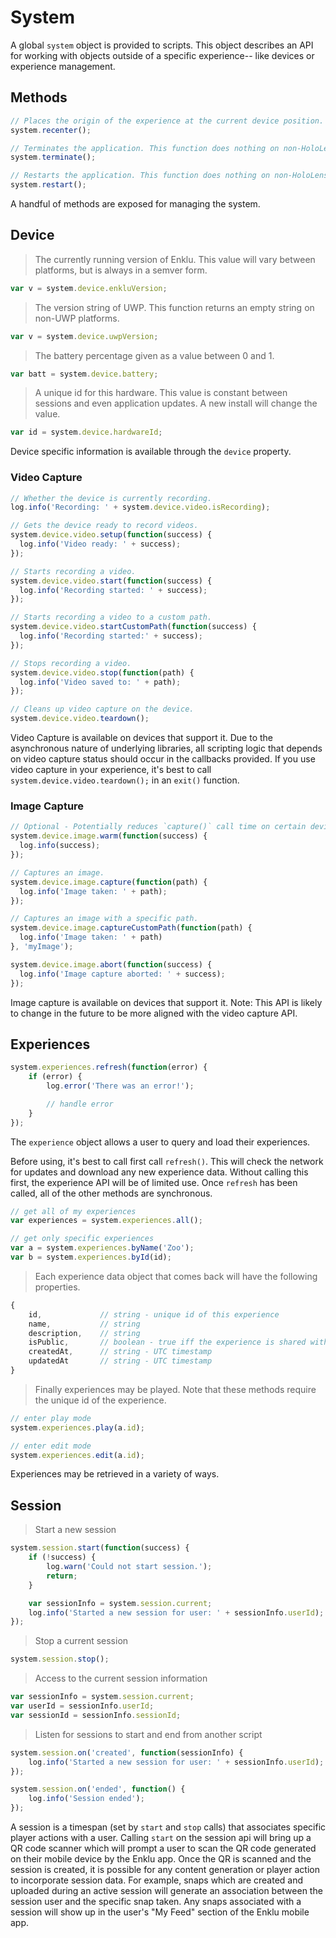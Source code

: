 # System

A global `system` object is provided to scripts. This object describes an API for working with objects outside of a specific experience-- like devices or experience management.

## Methods

```javascript
// Places the origin of the experience at the current device position.
system.recenter();

// Terminates the application. This function does nothing on non-HoloLens targets.
system.terminate();

// Restarts the application. This function does nothing on non-HoloLens targets.
system.restart();
```

A handful of methods are exposed for managing the system.

## Device

> The currently running version of Enklu. This value will vary between platforms, but is always in a semver form.

```javascript
var v = system.device.enkluVersion;
```

> The version string of UWP. This function returns an empty string on non-UWP platforms.

```javascript
var v = system.device.uwpVersion;
```

> The battery percentage given as a value between 0 and 1.

```javascript
var batt = system.device.battery;
```

> A unique id for this hardware. This value is constant between sessions and even application updates. A new install will change the value.

```javascript
var id = system.device.hardwareId;
```

Device specific information is available through the `device` property.

### Video Capture
```javascript
// Whether the device is currently recording.
log.info('Recording: ' + system.device.video.isRecording);

// Gets the device ready to record videos.
system.device.video.setup(function(success) {
  log.info('Video ready: ' + success);
});

// Starts recording a video.
system.device.video.start(function(success) {
  log.info('Recording started: ' + success);
});

// Starts recording a video to a custom path.
system.device.video.startCustomPath(function(success) {
  log.info('Recording started:' + success);
});

// Stops recording a video.
system.device.video.stop(function(path) {
  log.info('Video saved to: ' + path);
});

// Cleans up video capture on the device.
system.device.video.teardown();
```

Video Capture is available on devices that support it. Due to the asynchronous nature of underlying libraries, all scripting logic that depends on video capture status should occur in the callbacks provided. 
If you use video capture in your experience, it's best to call `system.device.video.teardown();` in an `exit()` function. 

### Image Capture
```javascript
// Optional - Potentially reduces `capture()` call time on certain devices.
system.device.image.warm(function(success) {
  log.info(success);
});

// Captures an image.
system.device.image.capture(function(path) {
  log.info('Image taken: ' + path);
});

// Captures an image with a specific path.
system.device.image.captureCustomPath(function(path) {
  log.info('Image taken: ' + path)
}, 'myImage');

system.device.image.abort(function(success) {
  log.info('Image capture aborted: ' + success);
});
```

Image capture is available on devices that support it. Note: This API is likely to change in the future to be more aligned with the video capture API.

## Experiences

```javascript
system.experiences.refresh(function(error) {
	if (error) {
		log.error('There was an error!');

		// handle error
	}
});
```

The `experience` object allows a user to query and load their experiences.

Before using, it's best to call first call `refresh()`. This will check the network for updates and download any new experience data. Without calling this first, the experience API will be of limited use. Once `refresh` has been called, all of the other methods are synchronous.

```javascript
// get all of my experiences
var experiences = system.experiences.all();

// get only specific experiences
var a = system.experiences.byName('Zoo');
var b = system.experiences.byId(id);
```

> Each experience data object that comes back will have the following properties.

```javascript
{
	id,				// string - unique id of this experience
	name,			// string
	description,	// string
	isPublic,		// boolean - true iff the experience is shared with the public
	createdAt,		// string - UTC timestamp
	updatedAt		// string - UTC timestamp
}
```

> Finally experiences may be played. Note that these methods require the unique id of the experience.

```javascript
// enter play mode
system.experiences.play(a.id);

// enter edit mode
system.experiences.edit(a.id);
```

Experiences may be retrieved in a variety of ways.

## Session

> Start a new session

```javascript
system.session.start(function(success) {
    if (!success) {
        log.warn('Could not start session.');
        return;
    } 

    var sessionInfo = system.session.current;
    log.info('Started a new session for user: ' + sessionInfo.userId);
});
```

> Stop a current session

```javascript
system.session.stop();
```

> Access to the current session information

```javascript
var sessionInfo = system.session.current;
var userId = sessionInfo.userId;
var sessionId = sessionInfo.sessionId;
```

> Listen for sessions to start and end from another script

```javascript
system.session.on('created', function(sessionInfo) {
    log.info('Started a new session for user: ' + sessionInfo.userId);
});

system.session.on('ended', function() {
    log.info('Session ended');
});
```

A session is a timespan (set by `start` and `stop` calls) that associates specific player actions with a user. Calling `start` on the session api will bring up a QR code scanner which will prompt a user to scan the QR code generated on their mobile device by the Enklu app. Once the QR is scanned and the session is created, it is possible for any content generation or player action to incorporate session data. For example, snaps which are created and uploaded during an active session will generate an association between the session user and the specific snap taken. Any snaps associated with a session will show up in the user's "My Feed" section of the Enklu mobile app.

